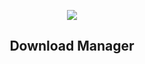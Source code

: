 <p align="center">
  <a href="https://github.com/victor-savinov/dark-mode">
    <img src="https://github.com/victor-savinov/download-manager/blob/master/icons/128.png">
  </a>
</p>

<h2 align="center">Download Manager</h2>
